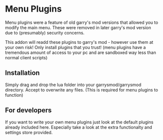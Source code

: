 # Menu Plugins

Menu plugins were a feature of old garry's mod versions that allowed you to modify the main menu. 
These were removed in later garry's mod version due to (presumably) security concerns. 

This addon will readd these plugins to garry's mod - however use them at your own risk! 
Only install plugins that you trust! (menu plugins have a tremendous amount of access to your pc and are sandboxed way less than normal client scripts)

## Installation 
Simply drag and drop the lua folder into your garrysmod/garrysmod directory. 
Accept to overwrite any files. (This is required for menu plugins to function)

## For developers
If you want to write your own menu plugins just look at the default plugins already included here. 
Especially take a look at the extra functionalty and settings store provided. 
